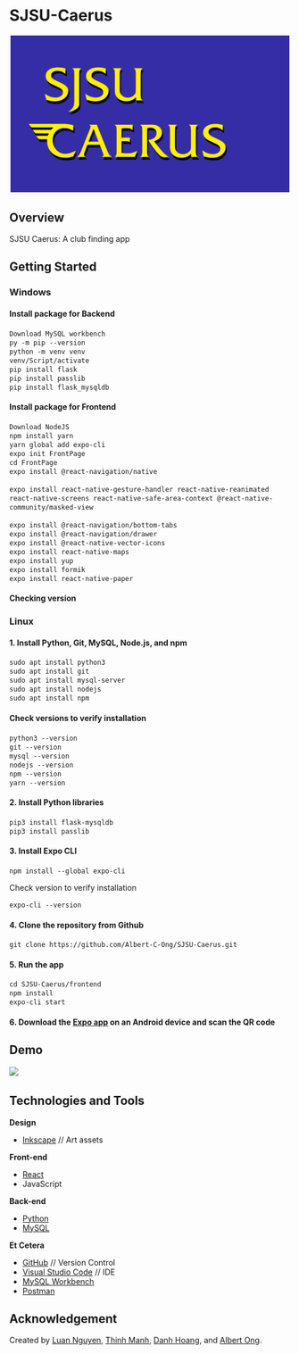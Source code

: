 # SJSU-Caerus

<p align="center">
<img src="https://raw.githubusercontent.com/Albert-C-Ong/SJSU-Caerus/main/frontend/app/assets/SJSU_Caerus_logo_01.png" width=500>
</p>

## Overview

SJSU Caerus: A club finding app

## Getting Started

### Windows

#### Install package for Backend

```
Download MySQL workbench
py -m pip --version
python -m venv venv
venv/Script/activate
pip install flask
pip install passlib
pip install flask_mysqldb
```

#### Install package for Frontend

```
Download NodeJS
npm install yarn
yarn global add expo-cli
expo init FrontPage
cd FrontPage
expo install @react-navigation/native

expo install react-native-gesture-handler react-native-reanimated react-native-screens react-native-safe-area-context @react-native-community/masked-view

expo install @react-navigation/bottom-tabs
expo install @react-navigation/drawer
expo install @react-native-vector-icons
expo install react-native-maps
expo install yup
expo install formik
expo install react-native-paper
```

#### Checking version

### Linux

#### 1. Install Python, Git, MySQL, Node.js, and npm

```
sudo apt install python3
sudo apt install git
sudo apt install mysql-server
sudo apt install nodejs
sudo apt install npm
```

#### Check versions to verify installation

```
python3 --version
git --version
mysql --version
nodejs --version
npm --version
yarn --version
```

#### 2. Install Python libraries

```
pip3 install flask-mysqldb
pip3 install passlib
```

#### 3. Install Expo CLI

```
npm install --global expo-cli
```

Check version to verify installation

```
expo-cli --version
```

#### 4. Clone the repository from Github

```
git clone https://github.com/Albert-C-Ong/SJSU-Caerus.git
```

#### 5. Run the app

```
cd SJSU-Caerus/frontend
npm install
expo-cli start
```

#### 6. Download the [Expo app](https://expo.io/) on an Android device and scan the QR code

## Demo

<img src="https://github.com/Albert-C-Ong/SJSU-Caerus/blob/main/Progress/Recommend.gif" width=250>

## Technologies and Tools

**Design**

- [Inkscape](https://inkscape.org/) // Art assets

**Front-end**

- [React](https://reactjs.org/)
- JavaScript

**Back-end**

- [Python](https://www.python.org/)
- [MySQL](https://www.mysql.com/)

**Et Cetera**

- [GitHub](https://github.com/) // Version Control
- [Visual Studio Code](https://code.visualstudio.com/) // IDE
- [MySQL Workbench](https://www.mysql.com/products/workbench/)
- [Postman](https://www.postman.com/)

## Acknowledgement

Created by [Luan Nguyen](https://github.com/luan-ng81), [Thinh Manh](https://github.com/TimManh), [Danh Hoang](https://github.com/ngocdanh1106), and [Albert Ong](https://github.com/Albert-C-Ong).
